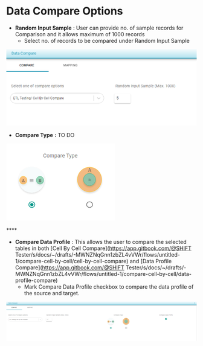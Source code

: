 # Data Compare Options



* **Random Input Sample** : User can provide no. of sample records for Comparison and it allows maximum of 1000 records
  * Select no. of records to be compared under Random Input Sample

![Random Input Sample](../../../.gitbook/assets/ris.png)

* **Compare Type** **:** TO DO



![Compare Type](../../../.gitbook/assets/comparetypeab.png)

\*\*\*\*



* **Compare Data Profile** : This allows the user to compare the selected tables in both [Cell By Cell Compare](https://app.gitbook.com/@SHIFT Tester/s/docs/~/drafts/-MWNZNqGnn1zbZL4vVWr/flows/untitled-1/compare-cell-by-cell/cell-by-cell-compare) and [Data Profile Compare](https://app.gitbook.com/@SHIFT Tester/s/docs/~/drafts/-MWNZNqGnn1zbZL4vVWr/flows/untitled-1/compare-cell-by-cell/data-profile-compare)
  * Mark Compare Data Profile checkbox to compare the data profile of the source and target.      

 

![Compare Data Profile](../../../.gitbook/assets/cell_dataprofile.png)



